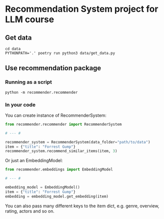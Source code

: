 # Recommendation System project for LLM course

## Get data
```shell
cd data
PYTHONPATH='.' poetry run python3 data/get_data.py
```

## Use recommendation package
### Running as a script
```shell
python -m recommender.recommender
```

### In your code
You can create instance of RecommenderSystem:
```python
from recommender.recommender import RecommenderSystem

# --- #

recommender_system = RecommenderSystem(data_folder="path/to/data")
item = {"title": "Forrest Gump"}
recommender_system.recommend_similar_items(item, 3)
```

Or just an EmbeddingModel:
```python
from recommender.embeddings import EmbeddingModel

# --- #

embedding_model = EmbeddingModel()
item = {"title": "Forrest Gump"}
embedding = embedding_model.get_embedding(item)
```

You can also pass many different keys to the item dict, e.g. genre, overview, rating, actors and so on.